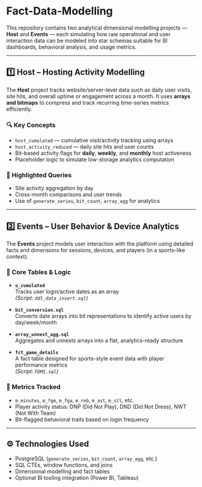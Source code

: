 # Fact-Data-Modelling


This repository contains two analytical dimensional modelling projects — **Host** and **Events** — each simulating how raw operational and user interaction data can be modeled into star schemas suitable for BI dashboards, behavioral analysis, and usage metrics.


---

## 1️⃣ Host – Hosting Activity Modelling

The **Host** project tracks website/server-level data such as daily user visits, site hits, and overall uptime or engagement across a month. It uses **arrays and bitmaps** to compress and track recurring time-series metrics efficiently.

### 🔍 Key Concepts
- `host_cumulated` — cumulative visit/activity tracking using arrays
- `host_activity_reduced` — daily site hits and user counts
- Bit-based activity flags for **daily**, **weekly**, and **monthly** host activeness
- Placeholder logic to simulate low-storage analytics computation

### 🧠 Highlighted Queries
- Site activity aggregation by day
- Cross-month comparisons and user trends
- Use of `generate_series`, `bit_count`, `array_agg` for analytics

---

## 2️⃣ Events – User Behavior & Device Analytics

The **Events** project models user interaction with the platform using detailed facts and dimensions for sessions, devices, and players (in a sports-like context).

### 📌 Core Tables & Logic

- **`u_cumulated`**  
  Tracks user login/active dates as an array  
  *(Script: `ddl_data_insert.sql`)*

- **`bit_conversion.sql`**  
  Converts date arrays into bit representations to identify active users by day/week/month

- **`array_unnest_agg.sql`**  
  Aggregates and unnests arrays into a flat, analytics-ready structure

- **`fct_game_details`**  
  A fact table designed for sports-style event data with player performance metrics  
  *(Script: `FDM1.sql`)*

### 🔢 Metrics Tracked
- `m_minutes`, `m_fgm`, `m_fga`, `m_reb`, `m_ast`, `m_stl`, etc.
- Player activity status: DNP (Did Not Play), DND (Did Not Dress), NWT (Not With Team)
- Bit-flagged behavioral traits based on login frequency

---

## ⚙️ Technologies Used

- PostgreSQL (`generate_series`, `bit_count`, `array_agg`, etc.)
- SQL CTEs, window functions, and joins
- Dimensional modelling and fact tables
- Optional BI tooling integration (Power BI, Tableau)


